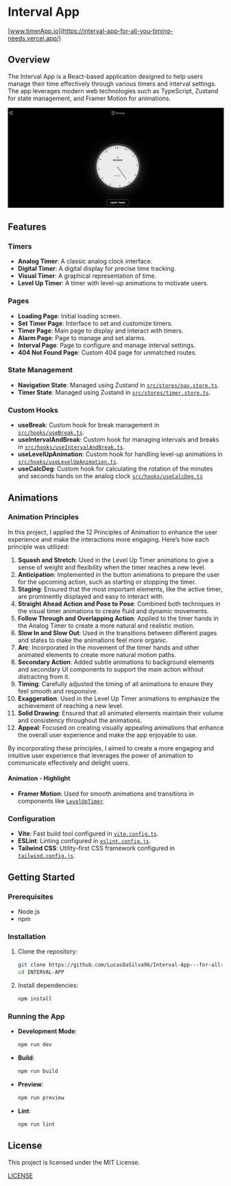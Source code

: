 # Interval App

[www.timerApp.io](https://interval-app-for-all-you-timing-needs.vercel.app/)

## Overview

The Interval App is a React-based application designed to help users manage their time effectively through various timers and interval settings. The app leverages modern web technologies such as TypeScript, Zustand for state management, and Framer Motion for animations.

![preview image](/public/images/Interval-app.png)

## Features

### Timers

- **Analog Timer**: A classic analog clock interface.
- **Digital Timer**: A digital display for precise time tracking.
- **Visual Timer**: A graphical representation of time.
- **Level Up Timer**: A timer with level-up animations to motivate users.

### Pages

- **Loading Page**: Initial loading screen.
- **Set Timer Page**: Interface to set and customize timers.
- **Timer Page**: Main page to display and interact with timers.
- **Alarm Page**: Page to manage and set alarms.
- **Interval Page**: Page to configure and manage interval settings.
- **404 Not Found Page**: Custom 404 page for unmatched routes.

### State Management

- **Navigation State**: Managed using Zustand in [`src/stores/nav.store.ts`](src/stores/nav.store.ts).
- **Timer State**: Managed using Zustand in [`src/stores/timer.store.ts`](src/stores/timer.store.ts).

### Custom Hooks

- **useBreak**: Custom hook for break management in [`src/hooks/useBreak.ts`](src/hooks/useBreak.ts).
- **useIntervalAndBreak**: Custom hook for managing intervals and breaks in [`src/hooks/useIntervalAndBreak.ts`](src/hooks/useIntervalAndBreak.ts).
- **useLevelUpAnimation**: Custom hook for handling level-up animations in [`src/hooks/useLevelUpAnimation.ts`](src/hooks/useLevelUpAnimation.ts).
- **useCalcDeg**: Custom hook for calculating the rotation of the minutes and seconds hands on the analog clock [`src/hooks/useCalcDeg.ts`](src/hooks/useCalcDeg.ts)

## Animations

### Animation Principles

In this project, I applied the 12 Principles of Animation to enhance the user experience and make the interactions more engaging. Here’s how each principle was utilized:

1. **Squash and Stretch**: Used in the Level Up Timer animations to give a sense of weight and flexibility when the timer reaches a new level.
2. **Anticipation**: Implemented in the button animations to prepare the user for the upcoming action, such as starting or stopping the timer.
3. **Staging**: Ensured that the most important elements, like the active timer, are prominently displayed and easy to interact with.
4. **Straight Ahead Action and Pose to Pose**: Combined both techniques in the visual timer animations to create fluid and dynamic movements.
5. **Follow Through and Overlapping Action**: Applied to the timer hands in the Analog Timer to create a more natural and realistic motion.
6. **Slow In and Slow Out**: Used in the transitions between different pages and states to make the animations feel more organic.
7. **Arc**: Incorporated in the movement of the timer hands and other animated elements to create more natural motion paths.
8. **Secondary Action**: Added subtle animations to background elements and secondary UI components to support the main action without distracting from it.
9. **Timing**: Carefully adjusted the timing of all animations to ensure they feel smooth and responsive.
10. **Exaggeration**: Used in the Level Up Timer animations to emphasize the achievement of reaching a new level.
11. **Solid Drawing**: Ensured that all animated elements maintain their volume and consistency throughout the animations.
12. **Appeal**: Focused on creating visually appealing animations that enhance the overall user experience and make the app enjoyable to use.

By incorporating these principles, I aimed to create a more engaging and intuitive user experience that leverages the power of animation to communicate effectively and delight users.

#### Animation - Highlight

- **Framer Motion**: Used for smooth animations and transitions in components like [`LevelUpTimer`](src/components/Timers/LevelUpTimer.tsx).

### Configuration

- **Vite**: Fast build tool configured in [`vite.config.ts`](vite.config.ts).
- **ESLint**: Linting configured in [`eslint.config.js`](eslint.config.js).
- **Tailwind CSS**: Utility-first CSS framework configured in [`tailwind.config.js`](tailwind.config.js).

## Getting Started

### Prerequisites

- Node.js
- npm

### Installation

1. Clone the repository:

   ```sh
   git clone https://github.com/LucasDaSilva96/Interval-App---for-all-you-timing-needs.git
   cd INTERVAL-APP
   ```

2. Install dependencies:
   ```sh
   npm install
   ```

### Running the App

- **Development Mode**:

  ```sh
  npm run dev
  ```

- **Build**:

  ```sh
  npm run build
  ```

- **Preview**:

  ```sh
  npm run preview
  ```

- **Lint**:
  ```sh
  npm run lint
  ```

## License

This project is licensed under the MIT License.

[LICENSE](https://github.com/LucasDaSilva96/Interval-App---for-all-you-timing-needs/blob/main/LICENSE)
